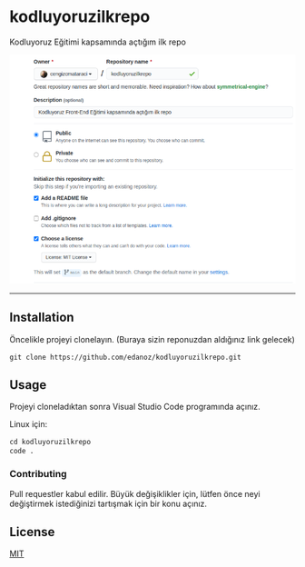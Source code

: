# kodluyoruzilkrepo
Kodluyoruz Eğitimi kapsamında açtığım ilk repo


[![](https://raw.githubusercontent.com/fathysr/kodluyoruzilkrepo/main/github.png)](http://https://raw.githubusercontent.com/fathysr/kodluyoruzilkrepo/main/github.png)



---
## Installation

Öncelikle projeyi clonelayın. (Buraya sizin reponuzdan aldığınız link gelecek)
```
git clone https://github.com/edanoz/kodluyoruzilkrepo.git
```


## Usage
Projeyi cloneladıktan sonra Visual Studio Code programında açınız.

Linux için:
```
cd kodluyoruzilkrepo
code .
```

### Contributing
Pull requestler kabul edilir. Büyük değişiklikler için, lütfen önce neyi değiştirmek istediğinizi tartışmak için bir konu açınız.


## License
[MIT](https://choosealicense.com/licenses/mit/)
